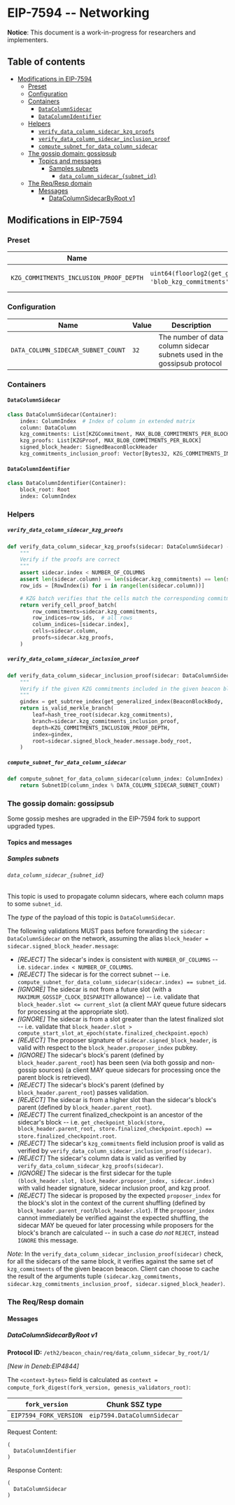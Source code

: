 # EIP-7594 -- Networking

**Notice**: This document is a work-in-progress for researchers and implementers.

## Table of contents

<!-- TOC -->
<!-- START doctoc generated TOC please keep comment here to allow auto update -->
<!-- DON'T EDIT THIS SECTION, INSTEAD RE-RUN doctoc TO UPDATE -->

- [Modifications in EIP-7594](#modifications-in-eip-7594)
  - [Preset](#preset)
  - [Configuration](#configuration)
  - [Containers](#containers)
    - [`DataColumnSidecar`](#datacolumnsidecar)
    - [`DataColumnIdentifier`](#datacolumnidentifier)
  - [Helpers](#helpers)
      - [`verify_data_column_sidecar_kzg_proofs`](#verify_data_column_sidecar_kzg_proofs)
      - [`verify_data_column_sidecar_inclusion_proof`](#verify_data_column_sidecar_inclusion_proof)
      - [`compute_subnet_for_data_column_sidecar`](#compute_subnet_for_data_column_sidecar)
  - [The gossip domain: gossipsub](#the-gossip-domain-gossipsub)
    - [Topics and messages](#topics-and-messages)
      - [Samples subnets](#samples-subnets)
        - [`data_column_sidecar_{subnet_id}`](#data_column_sidecar_subnet_id)
  - [The Req/Resp domain](#the-reqresp-domain)
    - [Messages](#messages)
      - [DataColumnSidecarByRoot v1](#datacolumnsidecarbyroot-v1)

<!-- END doctoc generated TOC please keep comment here to allow auto update -->
<!-- /TOC -->

## Modifications in EIP-7594

### Preset

| Name | Value | Description |
| - | - | - |
| `KZG_COMMITMENTS_INCLUSION_PROOF_DEPTH` | `uint64(floorlog2(get_generalized_index(BeaconBlockBody, 'blob_kzg_commitments')))` (= 4) | <!-- predefined --> Merkle proof index for `blob_kzg_commitments` |

### Configuration

| Name | Value | Description |
| - | - | - |
| `DATA_COLUMN_SIDECAR_SUBNET_COUNT` | `32` | The number of data column sidecar subnets used in the gossipsub protocol |

### Containers

#### `DataColumnSidecar`

```python
class DataColumnSidecar(Container):
    index: ColumnIndex  # Index of column in extended matrix
    column: DataColumn
    kzg_commitments: List[KZGCommitment, MAX_BLOB_COMMITMENTS_PER_BLOCK]
    kzg_proofs: List[KZGProof, MAX_BLOB_COMMITMENTS_PER_BLOCK]
    signed_block_header: SignedBeaconBlockHeader
    kzg_commitments_inclusion_proof: Vector[Bytes32, KZG_COMMITMENTS_INCLUSION_PROOF_DEPTH]
```

#### `DataColumnIdentifier`

```python
class DataColumnIdentifier(Container):
    block_root: Root
    index: ColumnIndex
```

### Helpers

##### `verify_data_column_sidecar_kzg_proofs`

```python
def verify_data_column_sidecar_kzg_proofs(sidecar: DataColumnSidecar) -> bool:
    """
    Verify if the proofs are correct
    """
    assert sidecar.index < NUMBER_OF_COLUMNS
    assert len(sidecar.column) == len(sidecar.kzg_commitments) == len(sidecar.kzg_proofs)
    row_ids = [RowIndex(i) for i in range(len(sidecar.column))]

    # KZG batch verifies that the cells match the corresponding commitments and proofs
    return verify_cell_proof_batch(
        row_commitments=sidecar.kzg_commitments,
        row_indices=row_ids,  # all rows
        column_indices=[sidecar.index],
        cells=sidecar.column,
        proofs=sidecar.kzg_proofs,
    )
```

##### `verify_data_column_sidecar_inclusion_proof`

```python
def verify_data_column_sidecar_inclusion_proof(sidecar: DataColumnSidecar) -> bool:
    """
    Verify if the given KZG commitments included in the given beacon block.
    """
    gindex = get_subtree_index(get_generalized_index(BeaconBlockBody, 'blob_kzg_commitments'))
    return is_valid_merkle_branch(
        leaf=hash_tree_root(sidecar.kzg_commitments),
        branch=sidecar.kzg_commitments_inclusion_proof,
        depth=KZG_COMMITMENTS_INCLUSION_PROOF_DEPTH,
        index=gindex,
        root=sidecar.signed_block_header.message.body_root,
    )
```

##### `compute_subnet_for_data_column_sidecar`

```python
def compute_subnet_for_data_column_sidecar(column_index: ColumnIndex) -> SubnetID:
    return SubnetID(column_index % DATA_COLUMN_SIDECAR_SUBNET_COUNT)
```

### The gossip domain: gossipsub

Some gossip meshes are upgraded in the EIP-7594 fork to support upgraded types.

#### Topics and messages

##### Samples subnets

###### `data_column_sidecar_{subnet_id}`

This topic is used to propagate column sidecars, where each column maps to some `subnet_id`.

The *type* of the payload of this topic is `DataColumnSidecar`.

The following validations MUST pass before forwarding the `sidecar: DataColumnSidecar` on the network, assuming the alias `block_header = sidecar.signed_block_header.message`:

- _[REJECT]_ The sidecar's index is consistent with `NUMBER_OF_COLUMNS` -- i.e. `sidecar.index < NUMBER_OF_COLUMNS`.
- _[REJECT]_ The sidecar is for the correct subnet -- i.e. `compute_subnet_for_data_column_sidecar(sidecar.index) == subnet_id`.
- _[IGNORE]_ The sidecar is not from a future slot (with a `MAXIMUM_GOSSIP_CLOCK_DISPARITY` allowance) -- i.e. validate that `block_header.slot <= current_slot` (a client MAY queue future sidecars for processing at the appropriate slot).
- _[IGNORE]_ The sidecar is from a slot greater than the latest finalized slot -- i.e. validate that `block_header.slot > compute_start_slot_at_epoch(state.finalized_checkpoint.epoch)`
- _[REJECT]_ The proposer signature of `sidecar.signed_block_header`, is valid with respect to the `block_header.proposer_index` pubkey.
- _[IGNORE]_ The sidecar's block's parent (defined by `block_header.parent_root`) has been seen (via both gossip and non-gossip sources) (a client MAY queue sidecars for processing once the parent block is retrieved).
- _[REJECT]_ The sidecar's block's parent (defined by `block_header.parent_root`) passes validation.
- _[REJECT]_ The sidecar is from a higher slot than the sidecar's block's parent (defined by `block_header.parent_root`).
- _[REJECT]_ The current finalized_checkpoint is an ancestor of the sidecar's block -- i.e. `get_checkpoint_block(store, block_header.parent_root, store.finalized_checkpoint.epoch) == store.finalized_checkpoint.root`.
- _[REJECT]_ The sidecar's `kzg_commitments` field inclusion proof is valid as verified by `verify_data_column_sidecar_inclusion_proof(sidecar)`.
- _[REJECT]_ The sidecar's column data is valid as verified by `verify_data_column_sidecar_kzg_proofs(sidecar)`.
- _[IGNORE]_ The sidecar is the first sidecar for the tuple `(block_header.slot, block_header.proposer_index, sidecar.index)` with valid header signature, sidecar inclusion proof, and kzg proof.
- _[REJECT]_ The sidecar is proposed by the expected `proposer_index` for the block's slot in the context of the current shuffling (defined by `block_header.parent_root`/`block_header.slot`).
  If the `proposer_index` cannot immediately be verified against the expected shuffling, the sidecar MAY be queued for later processing while proposers for the block's branch are calculated -- in such a case _do not_ `REJECT`, instead `IGNORE` this message.

*Note:* In the `verify_data_column_sidecar_inclusion_proof(sidecar)` check, for all the sidecars of the same block, it verifies against the same set of `kzg_commitments` of the given beacon beacon. Client can choose to cache the result of the arguments tuple `(sidecar.kzg_commitments, sidecar.kzg_commitments_inclusion_proof, sidecar.signed_block_header)`.

### The Req/Resp domain

#### Messages

##### DataColumnSidecarByRoot v1

**Protocol ID:** `/eth2/beacon_chain/req/data_column_sidecar_by_root/1/`

*[New in Deneb:EIP4844]*

The `<context-bytes>` field is calculated as `context = compute_fork_digest(fork_version, genesis_validators_root)`:

[1]: # (eth2spec: skip)

| `fork_version` | Chunk SSZ type |
| - | - |
| `EIP7594_FORK_VERSION` | `eip7594.DataColumnSidecar` |

Request Content:

```
(
  DataColumnIdentifier
)
```

Response Content:

```
(
  DataColumnSidecar
)
```

